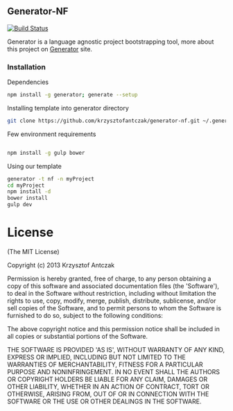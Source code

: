 ## Generator-NF

[![Build Status](https://travis-ci.org/krzysztofantczak/generator-nf.png)](https://travis-ci.org/krzysztofantczak/generator-nf)

Generator is a language agnostic project bootstrapping tool, more about this project on [Generator](https://github.com/thisandagain/generator) site.

### Installation

Dependencies

```bash
npm install -g generator; generate --setup
```

Installing template into generator directory

```bash
git clone https://github.com/krzysztofantczak/generator-nf.git ~/.generator/nf
```

Few environment requirements

```bash

npm install -g gulp bower

```

Using our template

```bash
generator -t nf -n myProject
cd myProject
npm install -d
bower install
gulp dev
```

# License

(The MIT License)

Copyright (c) 2013 Krzysztof Antczak

Permission is hereby granted, free of charge, to any person obtaining
a copy of this software and associated documentation files (the
'Software'), to deal in the Software without restriction, including
without limitation the rights to use, copy, modify, merge, publish,
distribute, sublicense, and/or sell copies of the Software, and to
permit persons to whom the Software is furnished to do so, subject to
the following conditions:

The above copyright notice and this permission notice shall be
included in all copies or substantial portions of the Software.

THE SOFTWARE IS PROVIDED 'AS IS', WITHOUT WARRANTY OF ANY KIND,
EXPRESS OR IMPLIED, INCLUDING BUT NOT LIMITED TO THE WARRANTIES OF
MERCHANTABILITY, FITNESS FOR A PARTICULAR PURPOSE AND NONINFRINGEMENT.
IN NO EVENT SHALL THE AUTHORS OR COPYRIGHT HOLDERS BE LIABLE FOR ANY
CLAIM, DAMAGES OR OTHER LIABILITY, WHETHER IN AN ACTION OF CONTRACT,
TORT OR OTHERWISE, ARISING FROM, OUT OF OR IN CONNECTION WITH THE
SOFTWARE OR THE USE OR OTHER DEALINGS IN THE SOFTWARE.
